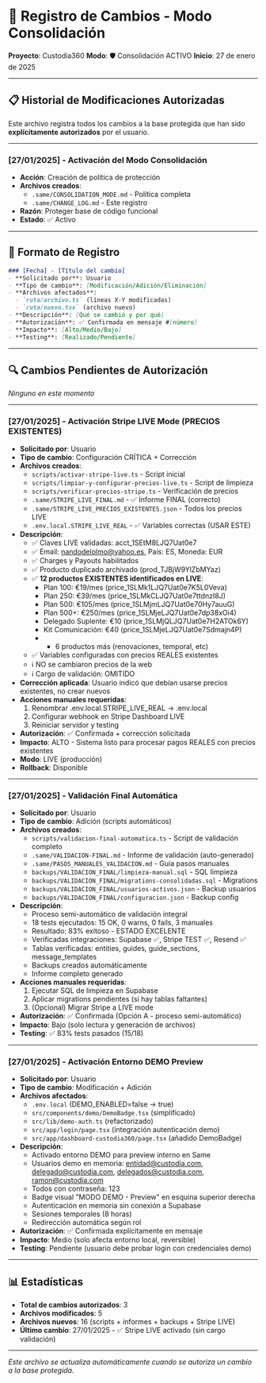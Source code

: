 # 📝 Registro de Cambios - Modo Consolidación

**Proyecto**: Custodia360
**Modo**: 🛡️ Consolidación ACTIVO
**Inicio**: 27 de enero de 2025

---

## 📋 Historial de Modificaciones Autorizadas

Este archivo registra todos los cambios a la base protegida que han sido **explícitamente autorizados** por el usuario.

---

### [27/01/2025] - Activación del Modo Consolidación
- **Acción**: Creación de política de protección
- **Archivos creados**:
  - `.same/CONSOLIDATION_MODE.md` - Política completa
  - `.same/CHANGE_LOG.md` - Este registro
- **Razón**: Proteger base de código funcional
- **Estado**: ✅ Activo

---

## 📝 Formato de Registro

```markdown
### [Fecha] - [Título del cambio]
- **Solicitado por**: Usuario
- **Tipo de cambio**: [Modificación/Adición/Eliminación]
- **Archivos afectados**:
  - `ruta/archivo.ts` (líneas X-Y modificadas)
  - `ruta/nuevo.tsx` (archivo nuevo)
- **Descripción**: [Qué se cambió y por qué]
- **Autorización**: ✅ Confirmada en mensaje #[número]
- **Impacto**: [Alto/Medio/Bajo]
- **Testing**: [Realizado/Pendiente]
```

---

## 🔍 Cambios Pendientes de Autorización

_Ninguno en este momento_

---

### [27/01/2025] - Activación Stripe LIVE Mode (PRECIOS EXISTENTES)
- **Solicitado por**: Usuario
- **Tipo de cambio**: Configuración CRÍTICA + Corrección
- **Archivos creados**:
  - `scripts/activar-stripe-live.ts` - Script inicial
  - `scripts/limpiar-y-configurar-precios-live.ts` - Script de limpieza
  - `scripts/verificar-precios-stripe.ts` - Verificación de precios
  - `.same/STRIPE_LIVE_FINAL.md` - ✅ Informe FINAL (correcto)
  - `.same/STRIPE_LIVE_PRECIOS_EXISTENTES.json` - Todos los precios LIVE
  - `.env.local.STRIPE_LIVE_REAL` - ✅ Variables correctas (USAR ESTE)
- **Descripción**:
  - ✅ Claves LIVE validadas: acct_1SEtM8LJQ7Uat0e7
  - ✅ Email: nandodelolmo@yahoo.es, País: ES, Moneda: EUR
  - ✅ Charges y Payouts habilitados
  - ✅ Producto duplicado archivado (prod_TJBjW9YlZbMYaz)
  - ✅ **12 productos EXISTENTES identificados en LIVE**:
    - Plan 100: €19/mes (price_1SLMk1LJQ7Uat0e7K5L0Veva)
    - Plan 250: €39/mes (price_1SLMkCLJQ7Uat0e7ttdnzI8J)
    - Plan 500: €105/mes (price_1SLMjmLJQ7Uat0e70Hy7auuG)
    - Plan 500+: €250/mes (price_1SLMjeLJQ7Uat0e7dp38xOi4)
    - Delegado Suplente: €10 (price_1SLMjQLJQ7Uat0e7H2ATOk6Y)
    - Kit Comunicación: €40 (price_1SLMjeLJQ7Uat0e7Sdmajn4P)
    - + 6 productos más (renovaciones, temporal, etc)
  - ✅ Variables configuradas con precios REALES existentes
  - ℹ️ NO se cambiaron precios de la web
  - ℹ️ Cargo de validación: OMITIDO
- **Corrección aplicada**: Usuario indicó que debían usarse precios existentes, no crear nuevos
- **Acciones manuales requeridas**:
  1. Renombrar .env.local.STRIPE_LIVE_REAL → .env.local
  2. Configurar webhook en Stripe Dashboard LIVE
  3. Reiniciar servidor y testing
- **Autorización**: ✅ Confirmada + corrección solicitada
- **Impacto**: ALTO - Sistema listo para procesar pagos REALES con precios existentes
- **Modo**: LIVE (producción)
- **Rollback**: Disponible

---

### [27/01/2025] - Validación Final Automática
- **Solicitado por**: Usuario
- **Tipo de cambio**: Adición (scripts automáticos)
- **Archivos creados**:
  - `scripts/validacion-final-automatica.ts` - Script de validación completo
  - `.same/VALIDACION-FINAL.md` - Informe de validación (auto-generado)
  - `.same/PASOS_MANUALES_VALIDACION.md` - Guía pasos manuales
  - `backups/VALIDACION_FINAL/limpieza-manual.sql` - SQL limpieza
  - `backups/VALIDACION_FINAL/migrations-consolidadas.sql` - Migrations
  - `backups/VALIDACION_FINAL/usuarios-activos.json` - Backup usuarios
  - `backups/VALIDACION_FINAL/configuracion.json` - Backup config
- **Descripción**:
  - Proceso semi-automático de validación integral
  - 18 tests ejecutados: 15 OK, 0 warns, 0 fails, 3 manuales
  - Resultado: 83% exitoso - ESTADO EXCELENTE
  - Verificadas integraciones: Supabase ✅, Stripe TEST ✅, Resend ✅
  - Tablas verificadas: entities, guides, guide_sections, message_templates
  - Backups creados automáticamente
  - Informe completo generado
- **Acciones manuales requeridas**:
  1. Ejecutar SQL de limpieza en Supabase
  2. Aplicar migrations pendientes (si hay tablas faltantes)
  3. (Opcional) Migrar Stripe a LIVE mode
- **Autorización**: ✅ Confirmada (Opción A - proceso semi-automático)
- **Impacto**: Bajo (solo lectura y generación de archivos)
- **Testing**: ✅ 83% tests pasados (15/18)

---

### [27/01/2025] - Activación Entorno DEMO Preview
- **Solicitado por**: Usuario
- **Tipo de cambio**: Modificación + Adición
- **Archivos afectados**:
  - `.env.local` (DEMO_ENABLED=false → true)
  - `src/components/demo/DemoBadge.tsx` (simplificado)
  - `src/lib/demo-auth.ts` (refactorizado)
  - `src/app/login/page.tsx` (integración autenticación demo)
  - `src/app/dashboard-custodia360/page.tsx` (añadido DemoBadge)
- **Descripción**:
  - Activado entorno DEMO para preview interno en Same
  - Usuarios demo en memoria: entidad@custodia.com, delegado@custodia.com, delegados@custodia.com, ramon@custodia.com
  - Todos con contraseña: 123
  - Badge visual "MODO DEMO - Preview" en esquina superior derecha
  - Autenticación en memoria sin conexión a Supabase
  - Sesiones temporales (8 horas)
  - Redirección automática según rol
- **Autorización**: ✅ Confirmada explícitamente en mensaje
- **Impacto**: Medio (solo afecta entorno local, reversible)
- **Testing**: Pendiente (usuario debe probar login con credenciales demo)

---

## 📊 Estadísticas

- **Total de cambios autorizados**: 3
- **Archivos modificados**: 5
- **Archivos nuevos**: 16 (scripts + informes + backups + Stripe LIVE)
- **Último cambio**: 27/01/2025 - ✅ Stripe LIVE activado (sin cargo validación)

---

_Este archivo se actualiza automáticamente cuando se autoriza un cambio a la base protegida._
